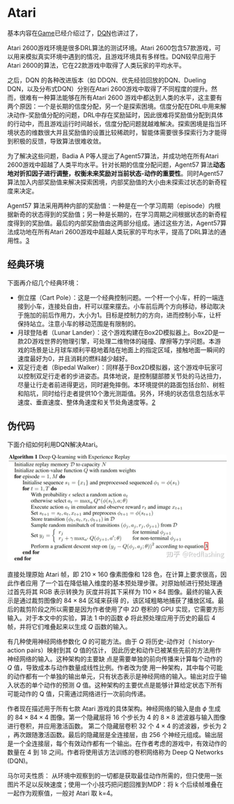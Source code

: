 

<!--
 * @version:
 * @Author:  StevenJokess（蔡舒起） https://github.com/StevenJokess
 * @Date: 2023-04-09 11:38:12
 * @LastEditors:  StevenJokess（蔡舒起） https://github.com/StevenJokess
 * @LastEditTime: 2023-10-27 20:06:23
 * @Description:
 * @Help me: make friends by a867907127@gmail.com and help me get some “foreign” things or service I need in life; 如有帮助，请资助，失业3年了。![支付宝收款码](https://github.com/StevenJokess/d2rl/blob/master/img/%E6%94%B6.jpg)
 * @TODO::
 * @Reference:
-->
# Atari

基本内容在[Game](Game.md)已经介绍过了，[DQN](../chapter_DQN-algs)也讲过了，

Atari 2600游戏环境是很多DRL算法的测试环境。Atari 2600包含57款游戏，可以用来模拟真实环境中遇到的情况，且游戏环境具有多样性。DQN较早应用于Atari 2600的算法，它在22款游戏中取得了人类玩家的平均水平。

之后，DQN 的各种改进版本（如 DDQN、优先经验回放的DQN、Dueling DQN，以及分布式DQN）分别在Atari 2600游戏中取得了不同程度的提升。然而，很难有一种算法能够在所有Atari 2600 游戏中都达到人类的水平，这主要有两个原因：一个是长期的信度分配，另一个是探索困境。信度分配在DRL中用来解决动作-奖励值分配的问题，DRL中存在奖励延时，因此很难将奖励值分配到具体的行动中，而且游戏运行时间越长，信度分配问题就越难解决。探索困境是指当环境状态的维数很大并且奖励值的设置比较稀疏时，智能体需要很多探索行为才能得到积极的反馈，导致算法很难收敛。

为了解决这些问题，Badia A P等人提出了Agent57算法，并成功地在所有Atari 2600游戏中超越了人类平均水平。针对长期的信度分配问题，Agent57 算法**动态地对折扣因子进行调整，权衡未来奖励对当前状态-动作的重要性**。同时Agent57 算法加入内部奖励值来解决探索困境，内部奖励值的大小由未探索过状态的新奇程度来决定。

Agent57 算法采用两种内部的奖励值：一种是在一个学习周期（episode）内根据新奇的状态得到的奖励值；另一种是长期的，在学习周期之间根据状态的新奇程度得到的奖励值。最后的内部奖励值由这两部分组成。通过这些方法，Agent57算法成功地在所有Atari 2600游戏中超越人类玩家的平均水平，提高了DRL算法的通用性。[3]

## 经典环境

下面再介绍几个经典环境：

- 倒立摆（Cart Pole）：这是一个经典控制问题。一个杆一个小车，杆的一端连接到小车，连接处自由，杆可以摆来摆去。小车前后两个方向移动，移动取决于施加的前后作用力，大小为1。目标是控制力的方向，进而控制小车，让杆保持站立。注意小车的移动范围是有限制的。
- 月球登陆者（Lunar  Lander）：这个游戏构建在Box2D模拟器上。Box2D是一款2D游戏世界的物理引擎，可处理二维物体的碰撞、摩擦等力学问题。本游戏的场景是让月球车顺利平稳地着陆在地面上的指定区域，接触地面一瞬间的速度最好为0，并且消耗的燃料越少越好。
- 双足行走者（Bipedal  Walker）：同样基于Box2D模拟器，这个游戏中玩家可以控制双足行走者的步进姿态。具体地说，是控制腿部膝关节处的马达扭力，尽量让行走者前进得更远，同时避免摔倒。本环境提供的路面包括台阶、树桩和陷坑，同时给行走者提供10个激光测距值。另外，环境的状态信息包括水平速度、垂直速度、整体角速度和关节处角速度等。[2]

## 伪代码

下面介绍如何利用DQN解决Atari。

![DQN](../../img/DQN_atari.png)

直接处理原始 Atari 帧，即 $210 \times 160$ 像素图像和 128 色，在计算上要求很高，因此作者应用 了一个旨在降低输入维度的基本预处理步骤。对原始帧进行预处理通过首先将其 RGB 表示转换为 灰度并将其下采样为 $110 \times 84$ 图像。最终的输入表示是通过裁剪图像的 $84 \times 84$ 区域来获得 的，该区域粗略地捕获了播放区域。最后的裁剪阶段之所以需要是因为作者使用了中 $2 D$ 卷积的 GPU 实现，它需要方形输入。对于本文中的实验，算法 1 中的函数 $\phi$ 将此预处理应用于历史的最后 4 帧，并将它们堆叠起来以生成 $Q$ 函数的输入。

有几种使用神经网络参数化 $Q$ 的可能方法。由于 $Q$ 将历史-动作对（ history-action pairs）映射到其 $Q$ 值的估计， 因此历史和动作已被某些先前的方法用作神经网络的输入。这种架构的主要缺 点是需要单独的前向传播来计算每个动作的 $Q$ 值，导致成本与动作数量成线性比例。作者改为使 用一种架构，其中每个可能的动作都有一个单独的输出单元，只有状态表示是神经网络的输入。输出对应于输入状态的单个动作的预测 $Q$ 值。这种架构的主要优点是能够计算给定状态下所有可能动作的 $\mathrm{Q}$ 值，只需通过网络进行一次前向传递。

作者现在描述用于所有七款 Atari 游戏的具体架构。神经网络的输入是由 $\phi$ 生成的 $84 \times 84 \times 4$ 图像。第一个隐藏层将 16 个步长为 4 的 $8 \times 8$ 滤波器与输入图像进行卷积，并应用激活函数。 第二个隐藏层卷积 32 个 $4 \times 4$ 的滤波器，步长为 2 ，再次跟随激活函数。最后的隐藏层是全连接层，由 256 个神经元组成。输出层是一个全连接层，每个有效动作都有一个输出。在作者考虑的游戏中，有效动作的数量在 4 到 18 之间。作者将使用该方法训练的卷积网络称为 Deep Q Networks (DQN)。

马尔可夫性质： 从环境中观察到的一切都是获取最佳动作所需的，但只使用一张图片不足以反映速度；使用一个小技巧把问题回推到MDP：将 k 个后续帧堆叠在一起作为观察值，一般对 Atari 取 k=4。

[1]: https://zhuanlan.zhihu.com/p/441314394?utm_campaign=&utm_medium=social&utm_oi=772887009306906624&utm_psn=1628228840898924544&utm_source=qq
[2]: https://pdf-1307664364.cos.ap-chengdu.myqcloud.com/%E6%95%99%E6%9D%90/%E6%9C%BA%E5%99%A8%E5%AD%A6%E4%B9%A0/%E3%80%8A%E7%99%BE%E9%9D%A2%E6%9C%BA%E5%99%A8%E5%AD%A6%E4%B9%A0%E7%AE%97%E6%B3%95%E5%B7%A5%E7%A8%8B%E5%B8%88%E5%B8%A6%E4%BD%A0%E5%8E%BB%E9%9D%A2%E8%AF%95%E3%80%8B%E4%B8%AD%E6%96%87PDF.pdf
[3]: http://www.infocomm-journal.com/znkx/article/2020/2096-6652/2096-6652-2-4-00314.shtml
[4]: https://www.zhihu.com/question/373158173/answer/2398833964

